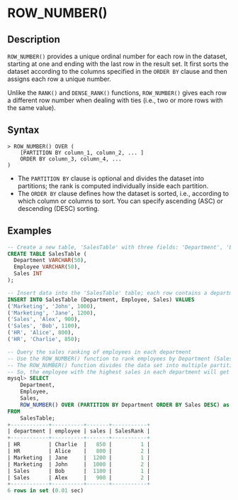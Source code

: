 # **ROW_NUMBER()**

## **Description**

`ROW_NUMBER()` provides a unique ordinal number for each row in the dataset, starting at one and ending with the last row in the result set. It first sorts the dataset according to the columns specified in the `ORDER BY` clause and then assigns each row a unique number.

Unlike the `RANK()` and `DENSE_RANK()` functions, `ROW_NUMBER()` gives each row a different row number when dealing with ties (i.e., two or more rows with the same value).

## **Syntax**

```
> ROW_NUMBER() OVER (
    [PARTITION BY column_1, column_2, ... ]
    ORDER BY column_3, column_4, ...
)
```

- The `PARTITION BY` clause is optional and divides the dataset into partitions; the rank is computed individually inside each partition.
- The `ORDER BY` clause defines how the dataset is sorted, i.e., according to which column or columns to sort. You can specify ascending (ASC) or descending (DESC) sorting.

## **Examples**

```sql
-- Create a new table, 'SalesTable' with three fields: 'Department', 'Employee', and 'Sales'
CREATE TABLE SalesTable (
  Department VARCHAR(50),
  Employee VARCHAR(50),
  Sales INT
);

-- Insert data into the 'SalesTable' table; each row contains a department (Department), an employee (Employee), and their sales (Sales)
INSERT INTO SalesTable (Department, Employee, Sales) VALUES
('Marketing', 'John', 1000),
('Marketing', 'Jane', 1200),
('Sales', 'Alex', 900),
('Sales', 'Bob', 1100),
('HR', 'Alice', 800),
('HR', 'Charlie', 850);

-- Query the sales ranking of employees in each department
-- Use the ROW_NUMBER() function to rank employees by Department (Sales)
-- The ROW_NUMBER() function divides the data set into multiple partitions according to the department (Department), then sorts the sales in descending order within each partition, and assigns each row a unique row number (SalesRank )
-- So, the employee with the highest sales in each department will get row number 1, the employee with the second highest sales will get row number 2, and so on
mysql> SELECT
    Department,
    Employee,
    Sales,
    ROW_NUMBER() OVER (PARTITION BY Department ORDER BY Sales DESC) as SalesRank
FROM
    SalesTable;
+------------+----------+-------+-----------+
| department | employee | sales | SalesRank |
+------------+----------+-------+-----------+
| HR         | Charlie  |   850 |         1 |
| HR         | Alice    |   800 |         2 |
| Marketing  | Jane     |  1200 |         1 |
| Marketing  | John     |  1000 |         2 |
| Sales      | Bob      |  1100 |         1 |
| Sales      | Alex     |   900 |         2 |
+------------+----------+-------+-----------+
6 rows in set (0.01 sec)
```
